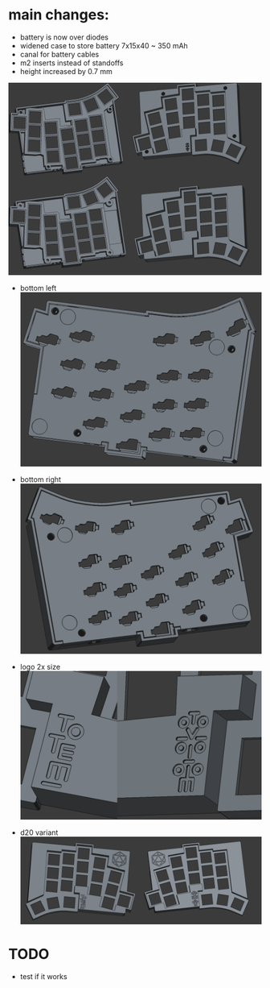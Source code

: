 
# main changes:
* battery is now over diodes
* widened case to store battery 7x15x40 ~ 350 mAh
* canal for battery cables
* m2 inserts instead of standoffs
* height increased by 0.7 mm

![diffs](images/image.png)

* bottom left
![left part](images/bottom_l.png)

* bottom right
![right part](images/bottom_r.png)
* logo 2x size
![logo x2](images/logo_x2.png)
* d20 variant
![d20](images/d20.png)
# TODO
* test if it works